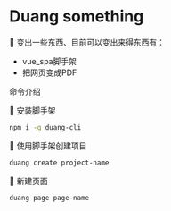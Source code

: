 # Duang something

🌰 变出一些东西、目前可以变出来得东西有： 
- vue_spa脚手架
- 把网页变成PDF

命令介绍

🍎 安装脚手架
```bash
npm i -g duang-cli
```

🍏 使用脚手架创建项目

```bash
duang create project-name
```

🍌 新建页面
```bash
duang page page-name
```